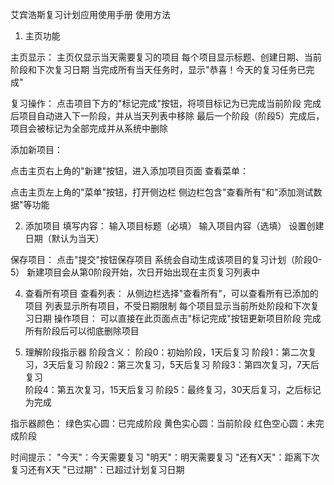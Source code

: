 艾宾浩斯复习计划应用使用手册
使用方法
1. 主页功能

  主页显示：
  主页仅显示当天需要复习的项目
  每个项目显示标题、创建日期、当前阶段和下次复习日期
  当完成所有当天任务时，显示"恭喜！今天的复习任务已完成"
  
  复习操作：
  点击项目下方的"标记完成"按钮，将项目标记为已完成当前阶段
  完成后项目自动进入下一阶段，并从当天列表中移除
  最后一个阶段（阶段5）完成后，项目会被标记为全部完成并从系统中删除
  
  添加新项目：
  
  点击主页右上角的"新建"按钮，进入添加项目页面
  查看菜单：
  
  点击主页左上角的"菜单"按钮，打开侧边栏
  侧边栏包含"查看所有"和"添加测试数据"等功能

2. 添加项目
  填写内容：
  输入项目标题（必填）
  输入项目内容（选填）
  设置创建日期（默认为当天）
  
  保存项目：
  点击"提交"按钮保存项目
  系统会自动生成该项目的复习计划（阶段0-5）
  新建项目会从第0阶段开始，次日开始出现在主页复习列表中
  
4. 查看所有项目
  查看列表：
  从侧边栏选择"查看所有"，可以查看所有已添加的项目
  列表显示所有项目，不受日期限制
  每个项目显示当前所处阶段和下次复习日期
  操作项目：
  可以直接在此页面点击"标记完成"按钮更新项目阶段
  完成所有阶段后可以彻底删除项目

5. 理解阶段指示器
  阶段含义：
  阶段0：初始阶段，1天后复习
  阶段1：第二次复习，3天后复习
  阶段2：第三次复习，5天后复习
  阶段3：第四次复习，7天后复习    
  阶段4：第五次复习，15天后复习
  阶段5：最终复习，30天后复习，之后标记为完成

  指示器颜色：
  绿色实心圆：已完成阶段
  黄色实心圆：当前阶段
  红色空心圆：未完成阶段
  
  时间提示：
  "今天"：今天需要复习
  "明天"：明天需要复习
  "还有X天"：距离下次复习还有X天
  "已过期"：已超过计划复习日期
